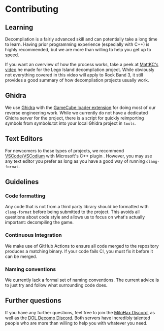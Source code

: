 # Contributing

## Learning

Decompilation is a fairly advanced skill and can potentially take a long time to
learn. Having prior programming experience (especially with C++) is highly recommended, but we are
more than willing to help you get up to speed.

If you want an overview of how the process works, take a peek at [MattKC's
video](https://youtu.be/MToTEqoVv3I?feature=shared) he made for the Lego Island
decompilation project. While obviously not everything covered in this video will apply to Rock
Band 3, it still provides a good summary of how decompilation projects usually work.

## Ghidra

We use [Ghidra](https://ghidra-sre.org/) with the [GameCube loader extension](https://github.com/Cuyler36/Ghidra-GameCube-Loader) for doing most of our reverse
engineering work. While we currently do not have a dedicated Ghidra server for
the project, there is a script for quickly reimporting symbols from
symbols.txt into your local Ghidra project in `tools`.

## Text Editors

For newcomers to these types of projects, we recommend [VSCode](https://code.visualstudio.com/)/[VSCodium](https://vscodium.com/) with
Microsoft's C++ plugin . However, you may use any text editor you prefer as
long as you have a good way of running `clang-format`.

## Guidelines

### Code formatting

Any code that is not from a third party library should be formatted with
`clang-format` before being submitted to the project. This avoids all questions
about code style and allows us to focus on what's actually important: decompiling the
game.

### Continuous Integration

We make use of GitHub Actions to ensure all code merged to the repository
produces a matching binary. If your code fails CI, you must fix it
before it can be merged.

### Naming conventions

We currently lack a formal set of naming conventions. The current advice is to
just try and follow what surrounding code does.

## Further questions

If you have any further questions, feel free to join the [MiloHax Discord](https://discord.gg/xrba4CjdNC), as well as the [DOL Decomp Discord](https://discord.gg/hKx3FJJgrV). Both servers have incredibly talented people who are more than willing to help you with whatever you need.
